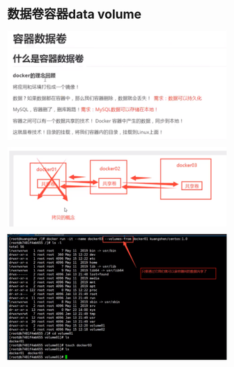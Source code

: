 # 数据卷容器data volume

![](../.gitbook/assets/image%20%28245%29.png)

![](../.gitbook/assets/image%20%28243%29.png)

![](../.gitbook/assets/image%20%28247%29.png)



